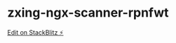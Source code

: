 # zxing-ngx-scanner-rpnfwt

[Edit on StackBlitz ⚡️](https://stackblitz.com/edit/zxing-ngx-scanner-rpnfwt)